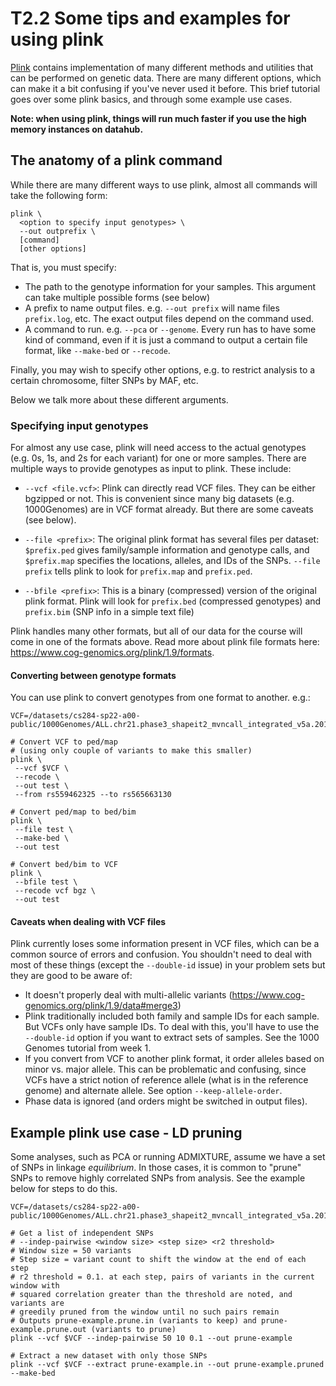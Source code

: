 # T2.2 Some tips and examples for using plink

[Plink](https://www.cog-genomics.org/plink/1.9/) contains implementation of many different methods and utilities that can be performed on genetic data. There are many different options, which can make it a bit confusing if you've never used it before. This brief tutorial goes over some plink basics, and through some example use cases.

**Note: when using plink, things will run much faster if you use the high memory instances on datahub.**

## The anatomy of a plink command

While there are many different ways to use plink, almost all commands will take the following form:

```
plink \
  <option to specify input genotypes> \
  --out outprefix \
  [command]
  [other options]
```

That is, you must specify:

* The path to the genotype information for your samples. This argument can take multiple possible forms (see below)
* A prefix to name output files. e.g. `--out prefix` will name files `prefix.log`, etc. The exact output files depend on the command used.
* A command to run. e.g. `--pca` or `--genome`. Every run has to have some kind of command, even if it is just a command to output a certain file format, like `--make-bed` or `--recode`.

Finally, you may wish to specify other options, e.g. to restrict analysis to a certain chromosome, filter SNPs by MAF, etc.

Below we talk more about these different arguments.

### Specifying input genotypes

For almost any use case, plink will need access to the actual genotypes (e.g. 0s, 1s, and 2s for each variant) for one or more samples. There are multiple ways to provide genotypes as input to plink. These include:

* `--vcf <file.vcf>`: Plink can directly read VCF files. They can be either bgzipped or not. This is convenient since many big datasets (e.g. 1000Genomes) are in VCF format already. But there are some caveats (see below).

* `--file <prefix>`: The original plink format has several files per dataset: `$prefix.ped` gives family/sample information and genotype calls, and `$prefix.map` specifies the locations, alleles, and IDs of the SNPs. `--file prefix` tells plink to look for `prefix.map` and `prefix.ped`.

* `--bfile <prefix>`: This is a binary (compressed) version of the original plink format. Plink will look for `prefix.bed` (compressed genotypes) and `prefix.bim` (SNP info in a simple text file)

Plink handles many other formats, but all of our data for the course will come in one of the formats above. Read more about plink file formats here: https://www.cog-genomics.org/plink/1.9/formats.


#### Converting between genotype formats

You can use plink to convert genotypes from one format to another. e.g.:

```
VCF=/datasets/cs284-sp22-a00-public/1000Genomes/ALL.chr21.phase3_shapeit2_mvncall_integrated_v5a.20130502.genotypes.vcf.gz

# Convert VCF to ped/map
# (using only couple of variants to make this smaller)
plink \
 --vcf $VCF \
 --recode \
 --out test \
 --from rs559462325 --to rs565663130

# Convert ped/map to bed/bim
plink \
 --file test \
 --make-bed \
 --out test

# Convert bed/bim to VCF
plink \
 --bfile test \
 --recode vcf bgz \
 --out test
 ```

#### Caveats when dealing with VCF files

Plink currently loses some information present in VCF files, which can be a common source of errors and confusion. You shouldn't need to deal with most of these things (except the `--double-id` issue) in your problem sets but they are good to be aware of:

* It doesn't properly deal with multi-allelic variants (https://www.cog-genomics.org/plink/1.9/data#merge3)
* Plink traditionally included both family and sample IDs for each sample. But VCFs only have sample IDs. To deal with this, you'll have to use the `--double-id` option if you want to extract sets of samples. See the 1000 Genomes tutorial from week 1.
* If you convert from VCF to another plink format, it order alleles based on minor vs. major allele. This can be problematic and confusing, since VCFs have a strict notion of reference allele (what is in the reference genome) and alternate allele. See option `--keep-allele-order`.
* Phase data is ignored (and orders might be switched in output files).

## Example plink use case - LD pruning

Some analyses, such as PCA or running ADMIXTURE, assume we have a set of SNPs in linkage *equilibrium*. In those cases, it is common to "prune" SNPs to remove highly correlated SNPs from analysis. See the example below for steps to do this.

```
VCF=/datasets/cs284-sp22-a00-public/1000Genomes/ALL.chr21.phase3_shapeit2_mvncall_integrated_v5a.20130502.genotypes.vcf.gz

# Get a list of independent SNPs
# --indep-pairwise <window size> <step size> <r2 threshold>
# Window size = 50 variants
# Step size = variant count to shift the window at the end of each step
# r2 threshold = 0.1. at each step, pairs of variants in the current window with 
# squared correlation greater than the threshold are noted, and variants are 
# greedily pruned from the window until no such pairs remain
# Outputs prune-example.prune.in (variants to keep) and prune-example.prune.out (variants to prune)
plink --vcf $VCF --indep-pairwise 50 10 0.1 --out prune-example

# Extract a new dataset with only those SNPs
plink --vcf $VCF --extract prune-example.in --out prune-example.pruned --make-bed
```
